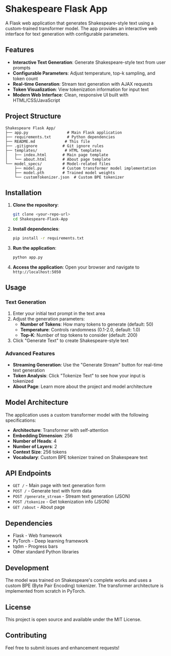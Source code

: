 # Shakespeare Flask App

A Flask web application that generates Shakespeare-style text using a custom-trained transformer model. The app provides an interactive web interface for text generation with configurable parameters.

## Features

- **Interactive Text Generation**: Generate Shakespeare-style text from user prompts
- **Configurable Parameters**: Adjust temperature, top-k sampling, and token count
- **Real-time Generation**: Stream text generation with AJAX requests
- **Token Visualization**: View tokenization information for input text
- **Modern Web Interface**: Clean, responsive UI built with HTML/CSS/JavaScript

## Project Structure

```
Shakespeare Flask App/
├── app.py                 # Main Flask application
├── requirements.txt       # Python dependencies
├── README.md             # This file
├── .gitignore           # Git ignore rules
├── templates/            # HTML templates
│   ├── index.html       # Main page template
│   └── about.html       # About page template
└── model_specs/         # Model-related files
    ├── model.py         # Custom transformer model implementation
    ├── model.pth        # Trained model weights
    └── customTokenizer.json  # Custom BPE tokenizer
```

## Installation

1. **Clone the repository**:
   ```bash
   git clone <your-repo-url>
   cd Shakespeare-Flask-App
   ```

2. **Install dependencies**:
   ```bash
   pip install -r requirements.txt
   ```

3. **Run the application**:
   ```bash
   python app.py
   ```

4. **Access the application**:
   Open your browser and navigate to `http://localhost:5050`

## Usage

### Text Generation
1. Enter your initial text prompt in the text area
2. Adjust the generation parameters:
   - **Number of Tokens**: How many tokens to generate (default: 50)
   - **Temperature**: Controls randomness (0.1-2.0, default: 1.0)
   - **Top-K**: Number of top tokens to consider (default: 200)
3. Click "Generate Text" to create Shakespeare-style text

### Advanced Features
- **Streaming Generation**: Use the "Generate Stream" button for real-time text generation
- **Token Analysis**: Click "Tokenize Text" to see how your input is tokenized
- **About Page**: Learn more about the project and model architecture

## Model Architecture

The application uses a custom transformer model with the following specifications:

- **Architecture**: Transformer with self-attention
- **Embedding Dimension**: 256
- **Number of Heads**: 4
- **Number of Layers**: 2
- **Context Size**: 256 tokens
- **Vocabulary**: Custom BPE tokenizer trained on Shakespeare text

## API Endpoints

- `GET /` - Main page with text generation form
- `POST /` - Generate text with form data
- `POST /generate_stream` - Stream text generation (JSON)
- `POST /tokenize` - Get tokenization info (JSON)
- `GET /about` - About page

## Dependencies

- Flask - Web framework
- PyTorch - Deep learning framework
- tqdm - Progress bars
- Other standard Python libraries

## Development

The model was trained on Shakespeare's complete works and uses a custom BPE (Byte Pair Encoding) tokenizer. The transformer architecture is implemented from scratch in PyTorch.

## License

This project is open source and available under the MIT License.

## Contributing

Feel free to submit issues and enhancement requests! 
